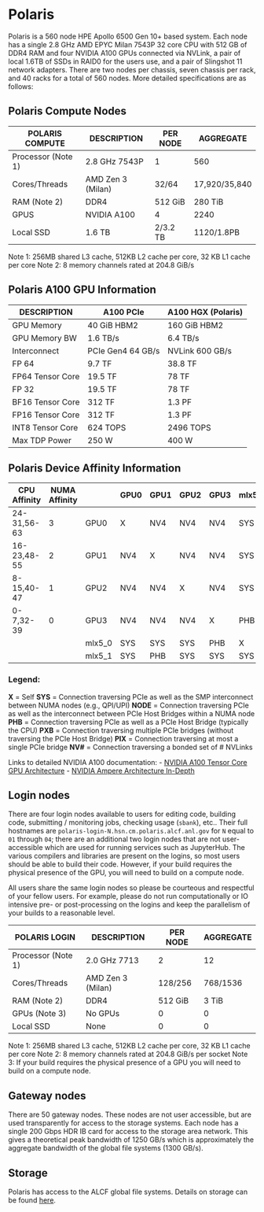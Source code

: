 # Polaris
Polaris is a 560 node HPE Apollo 6500 Gen 10+ based system.  Each node has a single 2.8 GHz AMD EPYC Milan 7543P 32 core CPU with 512 GB of DDR4 RAM and four NVIDIA A100 GPUs connected via NVLink, a pair of local 1.6TB of SSDs in RAID0 for the users use, and a pair of Slingshot 11 network adapters.  There are two nodes per chassis, seven chassis per rack, and 40 racks for a total of 560 nodes.  More detailed specifications are as follows:

## Polaris Compute Nodes
| POLARIS COMPUTE | DESCRIPTION | PER NODE | AGGREGATE |
|---------|-------------|----------|-----------|
| Processor (Note 1) | 2.8 GHz 7543P | 1 | 560 |
| Cores/Threads | AMD Zen 3 (Milan) | 32/64 | 17,920/35,840 |
| RAM (Note 2) | DDR4 | 512 GiB | 280 TiB |
| GPUS | NVIDIA A100 | 4 | 2240 |
| Local SSD | 1.6 TB | 2/3.2 TB | 1120/1.8PB |

Note 1: 256MB shared L3 cache, 512KB L2 cache per core, 32 KB L1 cache per core
Note 2: 8 memory channels rated at 204.8 GiB/s

## Polaris A100 GPU Information
| DESCRIPTION | A100 PCIe | A100 HGX (Polaris) |
|-------------|----------|-----------|
| GPU Memory | 40 GiB HBM2 | 160 GiB HBM2 |
| GPU Memory BW | 1.6 TB/s | 6.4 TB/s |
| Interconnect | PCIe Gen4 64 GB/s | NVLink 600 GB/s |
| FP 64 | 9.7 TF | 38.8 TF |
| FP64 Tensor Core | 19.5 TF | 78 TF |
| FP 32 | 19.5 TF | 78 TF |
| BF16 Tensor Core | 312 TF | 1.3 PF |
| FP16 Tensor Core | 312 TF | 1.3 PF |
| INT8 Tensor Core | 624 TOPS | 2496 TOPS |
| Max TDP Power | 250 W | 400 W |

## Polaris Device Affinity Information
|	CPU Affinity |	NUMA Affinity  |        | GPU0 |	GPU1  |	GPU2 |	GPU3  |	mlx5\_0|mlx5\_1|
|----------------|-----------------|--------|------|----------|------|--------|--------|-------|
|	24-31,56-63  |	3              |GPU0    | X    |	NV4   |	NV4  | 	NV4   |	SYS   |	 SYS   |
|	16-23,48-55  |	2              |GPU1    |NV4   |     X    |	NV4  |	NV4   |	SYS   |	 PHB   |
|	8-15,40-47   |	1              |GPU2    |NV4   |	NV4   |	 X   |	NV4   |	SYS   |	 SYS   |
|	0-7,32-39    |	0              |GPU3    |NV4   |	NV4   |	NV4  |	 X    |	PHB   |	 SYS   |
|                |                 |mlx5\_0 |SYS   |	SYS   |	SYS  |	PHB   |	 X    |	 SYS   |
|                |                 |mlx5\_1 |SYS   |	PHB   |	SYS  |	SYS   |	SYS   |	  X    |

### Legend:

**X**    = Self
**SYS**  = Connection traversing PCIe as well as the SMP interconnect between NUMA nodes (e.g., QPI/UPI)
**NODE** = Connection traversing PCIe as well as the interconnect between PCIe Host Bridges within a NUMA node
**PHB**  = Connection traversing PCIe as well as a PCIe Host Bridge (typically the CPU)
**PXB**  = Connection traversing multiple PCIe bridges (without traversing the PCIe Host Bridge)
**PIX**  = Connection traversing at most a single PCIe bridge
**NV#**  = Connection traversing a bonded set of # NVLinks


Links to detailed NVIDIA A100 documentation:
    - [NVIDIA A100 Tensor Core GPU Architecture](https://images.nvidia.com/aem-dam/en-zz/Solutions/data-center/nvidia-ampere-architecture-whitepaper.pdf)
    - [NVIDIA Ampere Architecture In-Depth](https://developer.nvidia.com/blog/nvidia-ampere-architecture-in-depth/)


## Login nodes

There are four login nodes available to users for editing code, building code, submitting / monitoring jobs, checking usage (`sbank`), etc..  Their full hostnames are `polaris-login-N.hsn.cm.polaris.alcf.anl.gov`  for `N` equal to `01` through `04`; there are an additional two login nodes that are not user-accessible which are used for running services such as JupyterHub. The various compilers and libraries are present on the logins, so most users should be able to build their code.  However, if your build requires the physical presence of the GPU, you will need to build on a compute node.

All users share the same login nodes so please be courteous and respectful of your fellow users.  For example, please do not run computationally or IO intensive pre- or post-processing on the logins and keep the parallelism of your builds to a reasonable level.

| POLARIS LOGIN | DESCRIPTION | PER NODE | AGGREGATE |
|---------|-------------|----------|-----------|
| Processor (Note 1) | 2.0 GHz 7713 | 2 | 12 |
| Cores/Threads | AMD Zen 3 (Milan) | 128/256 | 768/1536 |
| RAM (Note 2) | DDR4 | 512 GiB | 3 TiB |
| GPUs (Note 3) |No GPUs | 0 | 0 |
| Local SSD | None | 0 | 0 |

Note 1: 256MB shared L3 cache, 512KB L2 cache per core, 32 KB L1 cache per core
Note 2: 8 memory channels rated at 204.8 GiB/s per socket
Note 3: If your build requires the physical presence of a GPU you will need to build on a compute node.


## Gateway nodes

There are 50 gateway nodes.  These nodes are not user accessible, but are used transparently for access to the storage systems.  Each node has a single 200 Gbps HDR IB card for access to the storage area network.  This gives a theoretical peak bandwidth of 1250 GB/s which is approximately the aggregate bandwidth of the global file systems (1300 GB/s).


## Storage

Polaris has access to the ALCF global file systems.  Details on storage can be found [here](../../../data-management/filesystem-and-storage/data-storage.md).

